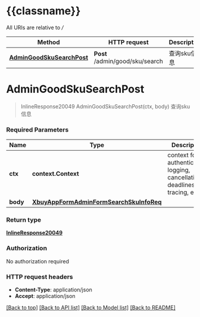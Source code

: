 # {{classname}}

All URIs are relative to */*

Method | HTTP request | Description
------------- | ------------- | -------------
[**AdminGoodSkuSearchPost**](SearchSkuInfoApi.md#AdminGoodSkuSearchPost) | **Post** /admin/good/sku/search | 查询sku信息

# **AdminGoodSkuSearchPost**
> InlineResponse20049 AdminGoodSkuSearchPost(ctx, body)
查询sku信息

### Required Parameters

Name | Type | Description  | Notes
------------- | ------------- | ------------- | -------------
 **ctx** | **context.Context** | context for authentication, logging, cancellation, deadlines, tracing, etc.
  **body** | [**XbuyAppFormAdminFormSearchSkuInfoReq**](XbuyAppFormAdminFormSearchSkuInfoReq.md)|  | 

### Return type

[**InlineResponse20049**](inline_response_200_49.md)

### Authorization

No authorization required

### HTTP request headers

 - **Content-Type**: application/json
 - **Accept**: application/json

[[Back to top]](#) [[Back to API list]](../README.md#documentation-for-api-endpoints) [[Back to Model list]](../README.md#documentation-for-models) [[Back to README]](../README.md)


